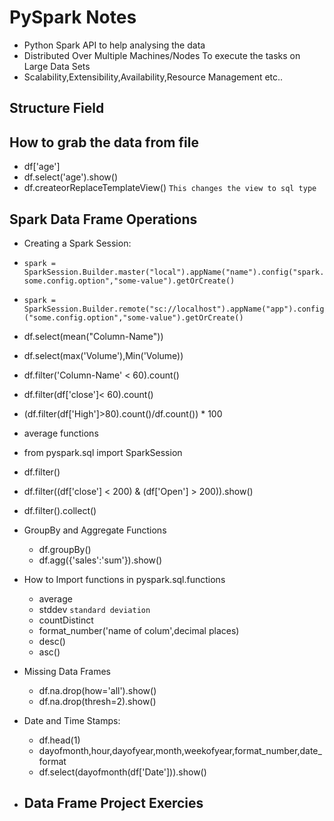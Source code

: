 # PySpark Notes
- Python Spark API to help analysing the data
- Distributed Over Multiple Machines/Nodes To execute the tasks on Large Data Sets
- Scalability,Extensibility,Availability,Resource Management etc..

## Structure Field

## How to grab the data from file
- df['age']
- df.select('age').show()
- df.createorReplaceTemplateView() `This changes the view to sql type`

## Spark Data Frame Operations
- Creating a Spark Session:
- `spark = SparkSession.Builder.master("local").appName("name").config("spark.some.config.option","some-value").getOrCreate()`

- `spark = SparkSession.Builder.remote("sc://localhost").appName("app").config("some.config.option","some-value").getOrCreate()`

- df.select(mean("Column-Name"))
- df.select(max('Volume'),Min('Volume))
- df.filter('Column-Name' < 60).count()
- df.filter(df['close']< 60).count()
- (df.filter(df['High']>80).count()/df.count()) * 100
- average functions

- from pyspark.sql import SparkSession
- df.filter()
- df.filter((df['close'] < 200) & (df['Open'] > 200)).show()
- df.filter().collect()
- GroupBy and Aggregate Functions
  - df.groupBy()
  - df.agg({'sales':'sum'}).show()
- How to Import functions in pyspark.sql.functions
  - average
  - stddev `standard deviation`
  - countDistinct
  - format_number('name of colum',decimal places)
  - desc()
  - asc()
- Missing Data Frames
  - df.na.drop(how='all').show()
  - df.na.drop(thresh=2).show()
- Date and Time Stamps:
  - df.head(1)
  - dayofmonth,hour,dayofyear,month,weekofyear,format_number,date_format
  - df.select(dayofmonth(df['Date'])).show()

- Data Frame Project Exercies
  - 